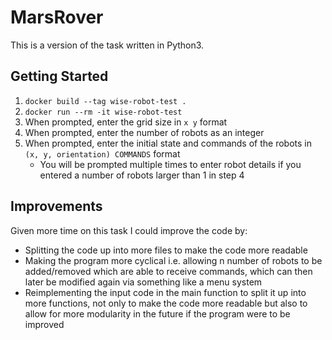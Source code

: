 # MarsRover

This is a version of the task written in Python3.

## Getting Started
1. `docker build --tag wise-robot-test .`
2. `docker run --rm -it wise-robot-test`
3. When prompted, enter the grid size in `x y` format
4. When prompted, enter the number of robots as an integer
5. When prompted, enter the initial state and commands of the robots in `(x, y, orientation) COMMANDS` format
    - You will be prompted multiple times to enter robot details if you entered a number of robots larger than 1 in step 4

## Improvements
Given more time on this task I could improve the code by:
- Splitting the code up into more files to make the code more readable
- Making the program more cyclical i.e. allowing n number of robots to be added/removed which are able to receive commands, which can then later be modified again via something like a menu system
- Reimplementing the input code in the main function to split it up into more functions, not only to make the code more readable but also to allow for more modularity in the future if the program were to be improved
